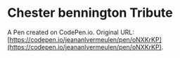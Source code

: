 # Chester bennington Tribute

A Pen created on CodePen.io. Original URL: [https://codepen.io/jeananlvermeulen/pen/oNXKrKP](https://codepen.io/jeananlvermeulen/pen/oNXKrKP).


